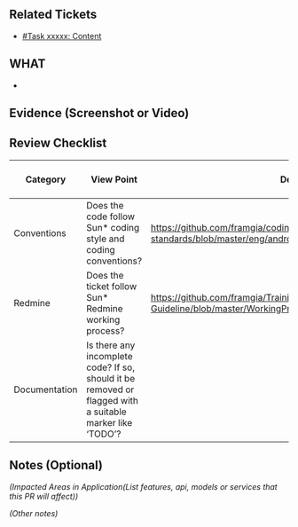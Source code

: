 ## Related Tickets
- [#Task xxxxx: Content](https://edu-redmine.sun-asterisk.vn/issues/xxxx)
## WHAT
- 
## Evidence (Screenshot or Video)

## Review Checklist

Category | View Point | Description | Expected Reviewer Answer | Self review | Reviewer2 (name)
--- | --- | --- | --- | --- | ---
Conventions | Does the code follow Sun* coding style and coding conventions? | https://github.com/framgia/coding-standards/blob/master/eng/android/coding_convention_android_kotlin.md | YES |<li>- [ ] yes</li>|<li>- [ ] yes</li>
Redmine | Does the ticket follow Sun* Redmine working process?  | https://github.com/framgia/Training-Guideline/blob/master/WorkingProcess/redmine/redmine.md| YES |<li>- [ ] yes</li>|<li>- [ ] yes</li>
Documentation | Is there any incomplete code? If so, should it be removed or flagged with a suitable marker like ‘TODO’? |  | YES |<li>- [ ] yes</li>|<li>- [ ] yes</li>
## Notes (Optional)
*(Impacted Areas in Application(List features, api, models or services that this PR will affect))*

*(Other notes)*
